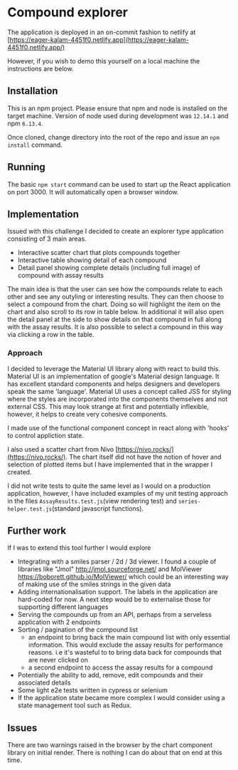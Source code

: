 # Compound explorer

The application is deployed in an on-commit fashion to netlify at
[https://eager-kalam-4451f0.netlify.app](https://eager-kalam-4451f0.netlify.app/)

However, if you wish to demo this yourself on a local machine the instructions are below.

## Installation

This is an npm project. Please ensure that npm and node is installed on the target machine. Version of node used during development was `12.14.1` and npm `6.13.4`.

Once cloned, change directory into the root of the repo and issue an `npm install` command.

## Running

The basic `npm start` command can be used to start up the React application on port 3000. It will automatically open a browser window.

## Implementation

Issued with this challenge I decided to create an explorer type application consisting of 3 main areas.

- Interactive scatter chart that plots compounds together
- Interactive table showing detail of each compound
- Detail panel showing complete details (including full image) of compound with assay results

The main idea is that the user can see how the compounds relate to each other and see any outyling or interesting results. They can then choose to select a compound from the chart. Doing so will highlight the item on the chart and also scroll to its row in table below. In additional it will also open the detail panel at the side to show details on that compound in full along with the assay results. It is also possible to select a compound in this way via clicking a row in the table.

### Approach

I decided to leverage the Material UI library along with react to build this. Material UI is an implementation of google's Material design language. It has excellent standard components and helps designers and developers speak the same 'language'. Material UI uses a concept called JSS for styling where the styles are incorporated into the components themselves and not external CSS. This may look strange at first and potentially inflexible, however, it helps to create very cohesive components.

I made use of the functional component concept in react along with 'hooks' to control appliction state.

I also used a scatter chart from Nivo [https://nivo.rocks/](https://nivo.rocks/). The chart itself did not have the notion of hover and selection of plotted items but I have implemented that in the wrapper I created.

I did not write tests to quite the same level as I would on a production application, however, I have included examples of my unit testing approach in the files `AssayResults.test.js`(view rendering test) and `series-helper.test.js`(standard javascript functions).

## Further work

If I was to extend this tool further I would explore

- Integrating with a smiles parser / 2d / 3d viewer. I found a couple of libraries like "Jmol" http://jmol.sourceforge.net/ and MolViewer https://boborett.github.io/MolViewer/ which could be an interesting way of making use of the smiles strings in the given data
- Adding internationalisation support. The labels in the application are hard-coded for now. A next step would be to externalise those for supporting different languages
- Serving the compounds up from an API, perhaps from a serveless application with 2 endpoints
- Sorting / pagination of the compound list
  - an endpoint to bring back the main compound list with only essential information. This would exclude the assay results for performance reasons. i.e it's wasteful to to bring data back for compounds that are never clicked on
  - a second endpoint to access the assay results for a compound
- Potentially the ability to add, remove, edit compounds and their associated details
- Some light e2e tests written in cypress or selenium
- If the application state became more complex I would consider using a state management tool such as Redux.

## Issues

There are two warnings raised in the browser by the chart component library on initial render. There is nothing I can do about that on end at this time.
